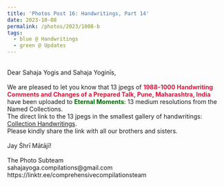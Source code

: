 ```yaml
---
title: 'Photos Post 16: Handwritings, Part 14'
date: 2023-10-08
permalink: /photos/2023/1008-b
tags:
  - blue @ Handwritings
  - green @ Updates
---
```


<p>
<br>
Dear Sahaja Yogis and Sahaja Yoginīs,<br>
<br>
We are pleased to let you know that 13 jpegs of <font color="Crimson"><b>1988-1000 Handwriting Comments and Changes of a Prepared Talk, Pune, Maharashtra, India</b></font> have been uploaded to <font color="DarkGreen"><b>Eternal Moments</b></font>: 13 medium resolutions from the Named Collections.<br>
The direct link to the 13 jpegs in the smallest gallery of handwritings: <a href="https://eternalmoments.smugmug.com/Collections/Gauri-and-Hamid-Mehrani-Mylany-Collection/Handwritings"> Collection Handwritings</a>.<br>
Please kindly share the link with all our brothers and sisters.<br>
<br>
Jay Śhrī Mātājī!<br>
<br>
The Photo Subteam<br>
sahajayoga.compilations@gmail.com<br>
https://linktr.ee/comprehensivecompilationsteam<br>
</p>